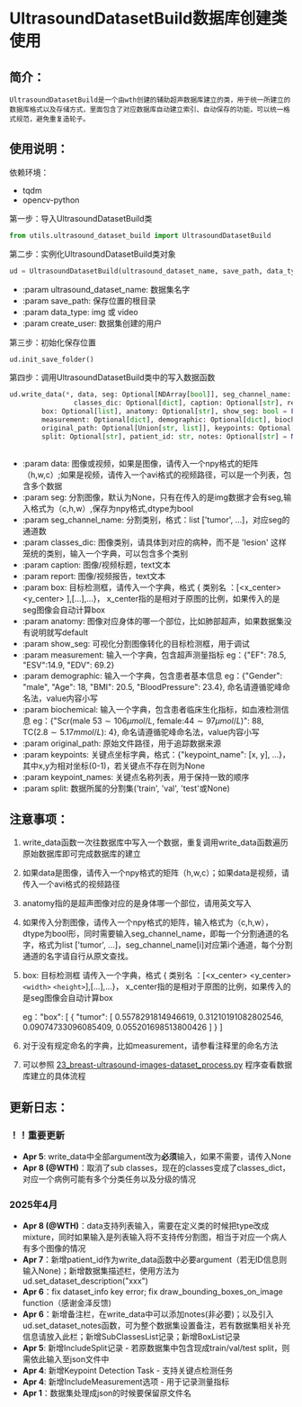 # UltrasoundDatasetBuild数据库创建类使用

## 简介：

    UltrasoundDatasetBuild是一个由wth创建的辅助超声数据库建立的类，用于统一所建立的数据库格式以及存储方式，里面包含了对应数据库自动建立索引、自动保存的功能，可以统一格式规范，避免重复造轮子。

## 使用说明：

依赖环境：

- tqdm
- opencv-python

第一步：导入UltrasoundDatasetBuild类

```python
from utils.ultrasound_dataset_build import UltrasoundDatasetBuild
```

第二步：实例化UltrasoundDatasetBuild类对象

```python
ud = UltrasoundDatasetBuild(ultrasound_dataset_name, save_path, data_type='img', create_user='wth')
```

- :param ultrasound_dataset_name: 数据集名字
- :param save_path: 保存位置的根目录
- :param data_type: img 或 video
- :param create_user: 数据集创建的用户

第三步：初始化保存位置

```python
ud.init_save_folder()
```

第四步：调用UltrasoundDatasetBuild类中的写入数据函数

```python
ud.write_data(*, data, seg: Optional[NDArray[bool]], seg_channel_name: Optional[list],
                classes_dic: Optional[dict], caption: Optional[str], report: Optional[str], 
		box: Optional[list], anatomy: Optional[str], show_seg: bool = False, 
		measurement: Optional[dict], demographic: Optional[dict], biochemical: Optional[dict], 
		original_path: Optional[Union[str, list]], keypoints: Optional[dict], keypoint_names: Optional[list], 
		split: Optional[str], patient_id: str, notes: Optional[str] = None)
 
```

- :param data: 图像或视频，如果是图像，请传入一个npy格式的矩阵（h,w,c）;如果是视频，请传入一个avi格式的视频路径，可以是一个列表，包含多个数据
- :param seg: 分割图像，默认为None，只有在传入的是img数据才会有seg,输入格式为（c,h,w）,保存为npy格式,dtype为bool
- :param seg_channel_name: 分割类别，格式：list ['tumor', ...]，对应seg的通道数
- :param classes_dic: 图像类别，请具体到对应的病种，而不是 'lesion' 这样笼统的类别，输入一个字典，可以包含多个类别
- :param caption: 图像/视频标题，text文本
- :param report: 图像/视频报告，text文本
- :param box: 目标检测框，请传入一个字典，格式 { 类别名 ：[<x_center> <y_center> ],[...],...}， x_center指的是相对于原图的比例，如果传入的是seg图像会自动计算box
- :param anatomy: 图像对应身体的哪一个部位，比如肺部超声，如果数据集没有说明就写default
- :param show_seg: 可视化分割图像转化的目标检测框，用于调试
- :param measurement: 输入一个字典，包含超声测量指标 eg：{"EF": 78.5, "ESV":14.9, "EDV": 69.2}
- :param demographic: 输入一个字典，包含患者基本信息 eg：{"Gender": "male", "Age": 18, "BMI": 20.5, "BloodPressure": 23.4}, 命名请遵循驼峰命名法，value内容小写
- :param biochemical: 输入一个字典，包含患者临床生化指标，如血液检测信息
  eg：{"Scr(male $53\sim106\mu mol/L$,  female:$44\sim97\mu mol/L$)": 88, TC($2.8\sim5.17mmol/L$): 4}, 命名请遵循驼峰命名法，value内容小写
- :param original_path: 原始文件路径，用于追踪数据来源
- :param keypoints: 关键点坐标字典，格式：{"keypoint_name": [x, y], ...}，其中x,y为相对坐标(0-1)，若关键点不存在则为None
- :param keypoint_names: 关键点名称列表，用于保持一致的顺序
- :param split: 数据所属的分割集('train', 'val', 'test'或None)

## 注意事项：

1. write_data函数一次往数据库中写入一个数据，重复调用write_data函数遍历原始数据库即可完成数据库的建立
2. 如果data是图像，请传入一个npy格式的矩阵（h,w,c）；如果data是视频，请传入一个avi格式的视频路径
3. anatomy指的是超声图像对应的是身体哪一个部位，请用英文写入
4. 如果传入分割图像，请传入一个npy格式的矩阵，输入格式为（c,h,w），dtype为bool形，同时需要输入seg_channel_name，即每一个分割通道的名字，格式为list ['tumor', ...]，seg_channel_name[i]对应第i个通道，每个分割通道的名字请自行从原文查找。
5. box: 目标检测框  请传入一个字典，格式 { 类别名 ：[<x_center> <y_center> `<width>` `<height>`],[...],...}， x_center指的是相对于原图的比例，如果传入的是seg图像会自动计算box

   eg："box": [
   {
   "tumor": [
   0.5578291814946619,
   0.31210191082802546,
   0.09074733096085409,
   0.055201698513800426
   ]
   }
   ]
6. 对于没有规定命名的字典，比如measurement，请参看注释里的命名方法
7. 可以参照 [23_breast-ultrasound-images-dataset_process.py](23_breast-ultrasound-images-dataset_process.py) 程序查看数据库建立的具体流程

## 更新日志：

### ！！重要更新

- **Apr 5**: write_data中全部argument改为**必须**输入，如果不需要，请传入None
- **Apr 8 (@WTH)**：取消了sub classes，现在的classes变成了classes_dict，对应一个病例可能有多个分类任务以及分级的情况

### 2025年4月

- **Apr 8 (@WTH)**：data支持列表输入，需要在定义类的时候把type改成mixture，同时如果输入是列表输入将不支持传分割图，相当于对应一个病人有多个图像的情况
- **Apr 7**：新增patient_id作为write_data函数中必要argument（若无ID信息则输入None)；新增数据集描述栏，使用方法为ud.set_dataset_description("xxx")
- **Apr 6**：fix dataset_info key error; fix draw_bounding_boxes_on_image function（感谢金泽反馈)
- **Apr 6**：新增备注栏，在write_data中可以添加notes(非必要)；以及引入ud.set_dataset_notes函数，可为整个数据集设置备注，若有数据集相关补充信息请放入此栏；新增SubClassesList记录；新增BoxList记录
- **Apr 5**: 新增IncludeSplit记录 - 若原数据集中包含现成train/val/test split，则需依此输入至json文件中
- **Apr 4**: 新增Keypoint Detection Task - 支持关键点检测任务
- **Apr 4**: 新增IncludeMeasurement选项 - 用于记录测量指标
- **Apr 1**：数据集处理成json的时候要保留原文件名
